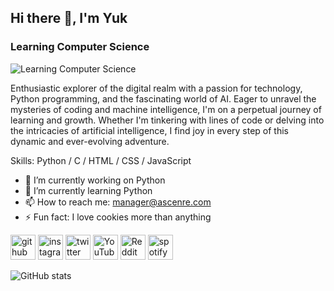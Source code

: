 ## Hi there 👋, I'm Yuk
### Learning Computer Science
![Learning Computer Science](https://media1.giphy.com/media/S5h4gvxxc1qlG/giphy.gif?cid=ecf05e47tnbhgmynz1pzbiroj9l02uz6khzy9bdsdiai0jvp&ep=v1_gifs_search&rid=giphy.gif&ct=g)

Enthusiastic explorer of the digital realm with a passion for technology, Python programming, and the fascinating world of AI. Eager to unravel the mysteries of coding and machine intelligence, I'm on a perpetual journey of learning and growth. Whether I'm tinkering with lines of code or delving into the intricacies of artificial intelligence, I find joy in every step of this dynamic and ever-evolving adventure.

Skills: Python / C / HTML / CSS / JavaScript

- 🔭 I’m currently working on Python 
- 🌱 I’m currently learning Python 
- 📫 How to reach me: manager@ascenre.com 
- ⚡ Fun fact: I love cookies more than anything 


[<img src='https://cdn.jsdelivr.net/npm/simple-icons@3.0.1/icons/github.svg' alt='github' height='40'>](https://github.com/AstralShinobi)  [<img src='https://cdn.jsdelivr.net/npm/simple-icons@3.0.1/icons/instagram.svg' alt='instagram' height='40'>](https://www.instagram.com/astralshinobi/)  [<img src='https://cdn.jsdelivr.net/npm/simple-icons@3.0.1/icons/twitter.svg' alt='twitter' height='40'>](https://twitter.com/syntaxastral)  [<img src='https://cdn.jsdelivr.net/npm/simple-icons@3.0.1/icons/youtube.svg' alt='YouTube' height='40'>](https://www.youtube.com/channel/AstralShinobi)  [<img src='https://cdn.jsdelivr.net/npm/simple-icons@3.0.1/icons/reddit.svg' alt='Reddit' height='40'>](https://www.reddit.com/user/p0wer1ess)  [<img src='https://cdn.jsdelivr.net/npm/simple-icons@3.0.1/icons/spotify.svg' alt='spotify' height='40'>](https://open.spotify.com/user/31lud6fxrgh3fsxotb4wsre5kycm)  

![GitHub stats](https://github-readme-stats.vercel.app/api?username=AstralShinobi&show_icons=true)  

